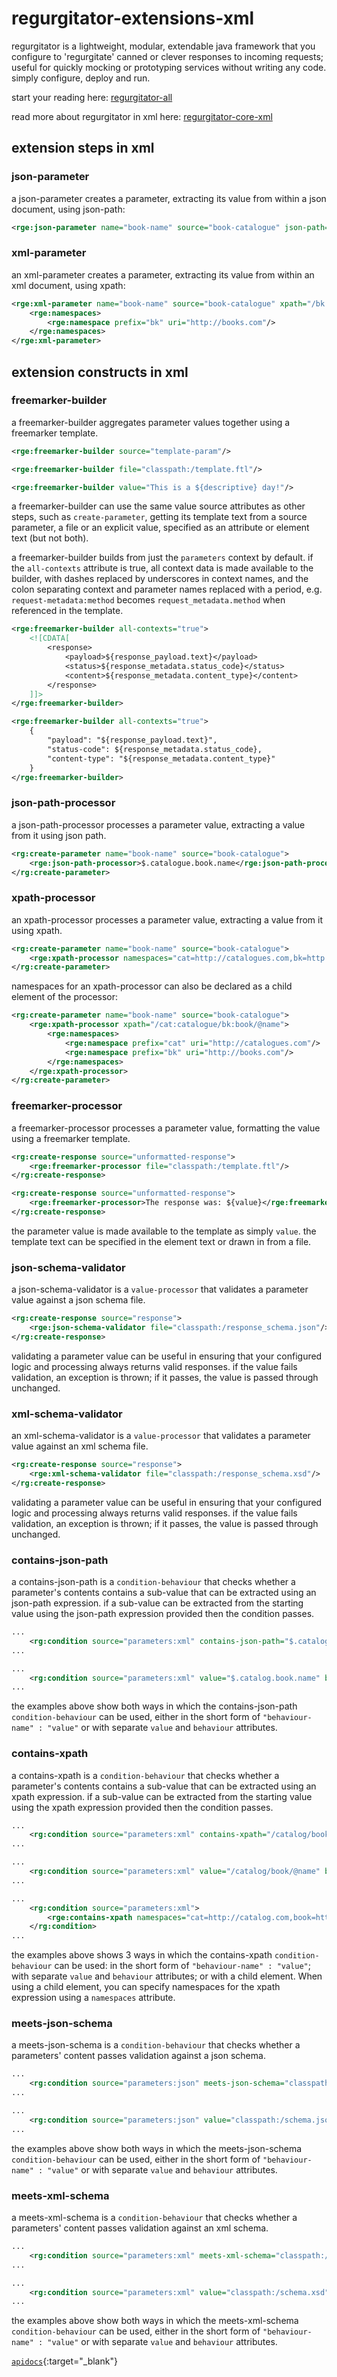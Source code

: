 # regurgitator-extensions-xml

regurgitator is a lightweight, modular, extendable java framework that you configure to 'regurgitate' canned or clever responses to incoming requests; useful for quickly mocking or prototyping services without writing any code. simply configure, deploy and run.

start your reading here: [regurgitator-all](https://talmeym.github.io/regurgitator-all#regurgitator)

read more about regurgitator in xml here: [regurgitator-core-xml](https://talmeym.github.io/regurgitator-core-xml#xml-configuration-of-regurgitator)

## extension steps in xml

### json-parameter

a json-parameter creates a parameter, extracting its value from within a json document, using json-path:

```xml
<rge:json-parameter name="book-name" source="book-catalogue" json-path="$.catalogue.book.name"/>
```

### xml-parameter

an xml-parameter creates a parameter, extracting its value from within an xml document, using xpath:

```xml
<rge:xml-parameter name="book-name" source="book-catalogue" xpath="/bk:catalogue/bk:book/bk:name">
    <rge:namespaces>
        <rge:namespace prefix="bk" uri="http://books.com"/>
    </rge:namespaces>
</rge:xml-parameter>
```

## extension constructs in xml

### freemarker-builder 

a freemarker-builder aggregates parameter values together using a freemarker template.

```xml
<rge:freemarker-builder source="template-param"/>
```

```xml
<rge:freemarker-builder file="classpath:/template.ftl"/>
```

```xml
<rge:freemarker-builder value="This is a ${descriptive} day!"/>
```

a freemarker-builder can use the same value source attributes as other steps, such as ``create-parameter``, getting its template text from a source parameter, a file or an explicit value, specified as an attribute or element text (but not both).

a freemarker-builder builds from just the ``parameters`` context by default. if the ``all-contexts`` attribute is true, all context data is made available to the builder, with dashes replaced by underscores in context names, and the colon separating context and parameter names replaced with a period, e.g. ``request-metadata:method`` becomes ``request_metadata.method`` when referenced in the template.

```xml
<rge:freemarker-builder all-contexts="true">
    <![CDATA[
        <response>
            <payload>${response_payload.text}</payload>
            <status>${response_metadata.status_code}</status>
            <content>${response_metadata.content_type}</content>
        </response>
    ]]>
</rge:freemarker-builder>
```

```xml
<rge:freemarker-builder all-contexts="true">
    {
        "payload": "${response_payload.text}",
        "status-code": ${response_metadata.status_code},
        "content-type": "${response_metadata.content_type}"
    }
</rge:freemarker-builder>
```

### json-path-processor

a json-path-processor processes a parameter value, extracting a value from it using json path.

```xml
<rg:create-parameter name="book-name" source="book-catalogue">
    <rge:json-path-processor>$.catalogue.book.name</rge:json-path-processor>
</rg:create-parameter>
```

### xpath-processor

an xpath-processor processes a parameter value, extracting a value from it using xpath.

```xml
<rg:create-parameter name="book-name" source="book-catalogue">
    <rge:xpath-processor namespaces="cat=http://catalogues.com,bk=http://books.com" xpath="/cat:catalogue/bk:book/@name"/>
</rg:create-parameter>
```

namespaces for an xpath-processor can also be declared as a child element of the processor:

```xml
<rg:create-parameter name="book-name" source="book-catalogue">
    <rge:xpath-processor xpath="/cat:catalogue/bk:book/@name">
        <rge:namespaces>
            <rge:namespace prefix="cat" uri="http://catalogues.com"/>
            <rge:namespace prefix="bk" uri="http://books.com"/>
        </rge:namespaces>
    </rge:xpath-processor>
</rg:create-parameter>
```

### freemarker-processor

a freemarker-processor processes a parameter value, formatting the value using a freemarker template.

```xml
<rg:create-response source="unformatted-response">
    <rge:freemarker-processor file="classpath:/template.ftl"/>
</rg:create-response>
```

```xml
<rg:create-response source="unformatted-response">
    <rge:freemarker-processor>The response was: ${value}</rge:freemarker-processor>
</rg:create-response>
```

the parameter value is made available to the template as simply ``value``. the template text can be specified in the element text or drawn in from a file.

### json-schema-validator

a json-schema-validator is a ``value-processor`` that validates a parameter value against a json schema file.

```xml
<rg:create-response source="response">
    <rge:json-schema-validator file="classpath:/response_schema.json"/>
</rg:create-response>
```

validating a parameter value can be useful in ensuring that your configured logic and processing always returns valid responses. if the value fails validation, an exception is thrown; if it passes, the value is passed through unchanged.

### xml-schema-validator

an xml-schema-validator is a ``value-processor`` that validates a parameter value against an xml schema file.

```xml
<rg:create-response source="response">
    <rge:xml-schema-validator file="classpath:/response_schema.xsd"/>
</rg:create-response>
```

validating a parameter value can be useful in ensuring that your configured logic and processing always returns valid responses. if the value fails validation, an exception is thrown; if it passes, the value is passed through unchanged.

### contains-json-path

a contains-json-path is a ``condition-behaviour`` that checks whether a parameter's contents contains a sub-value that can be extracted using an json-path expression. if a sub-value can be extracted from the starting value using the json-path expression provided then the condition passes.

```xml
...
    <rg:condition source="parameters:xml" contains-json-path="$.catalog.book.name"/>
...
```

```xml
...
    <rg:condition source="parameters:xml" value="$.catalog.book.name" behaviour="contains-json-path"/>
...
```

the examples above show both ways in which the contains-json-path ``condition-behaviour`` can be used, either in the short form of ``"behaviour-name" : "value"`` or with separate ``value`` and ``behaviour`` attributes.

### contains-xpath

a contains-xpath is a ``condition-behaviour`` that checks whether a parameter's contents contains a sub-value that can be extracted using an xpath expression. if a sub-value can be extracted from the starting value using the xpath expression provided then the condition passes.

```xml
...
    <rg:condition source="parameters:xml" contains-xpath="/catalog/book/@name"/>
...
```

```xml
...
    <rg:condition source="parameters:xml" value="/catalog/book/@name" behaviour="contains-xpath"/>
...
```

```xml
...
    <rg:condition source="parameters:xml">
        <rge:contains-xpath namespaces="cat=http://catalog.com,book=http://book.com">/cat:catalog/book:book/@name</rge:contains-xpath>
    </rg:condition>
...
```

the examples above shows 3 ways in which the contains-xpath ``condition-behaviour`` can be used: in the short form of ``"behaviour-name" : "value"``; with separate ``value`` and ``behaviour`` attributes; or with a child element. When using a child element, you can specify namespaces for the xpath expression using a ``namespaces`` attribute.

### meets-json-schema

a meets-json-schema is a ``condition-behaviour`` that checks whether a parameters' content passes validation against a json schema.

```xml
...
    <rg:condition source="parameters:json" meets-json-schema="classpath:/schema.json"/>
...
```

```xml
...
    <rg:condition source="parameters:json" value="classpath:/schema.json" behaviour="meets-json-schema"/>
...
```

the examples above show both ways in which the meets-json-schema ``condition-behaviour`` can be used, either in the short form of ``"behaviour-name" : "value"`` or with separate ``value`` and ``behaviour`` attributes.

### meets-xml-schema

a meets-xml-schema is a ``condition-behaviour`` that checks whether a parameters' content passes validation against an xml schema.

```xml
...
    <rg:condition source="parameters:xml" meets-xml-schema="classpath:/schema.xsd"/>
...
```

```xml
...
    <rg:condition source="parameters:xml" value="classpath:/schema.xsd" behaviour="meets-xml-schema"/>
...
```

the examples above show both ways in which the meets-xml-schema ``condition-behaviour`` can be used, either in the short form of ``"behaviour-name" : "value"`` or with separate ``value`` and ``behaviour`` attributes.

[``apidocs``](https://regurgitator.emarte.uk/apidocs/regurgitator-extensions-xml/0.1.4/){:target="_blank"}
